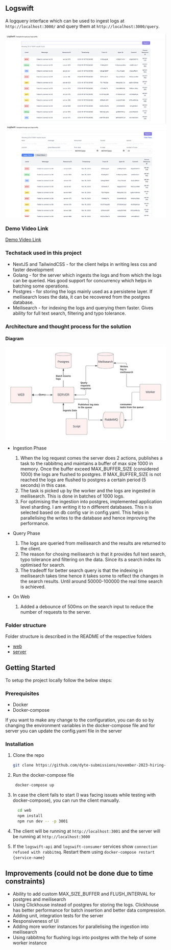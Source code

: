 ## Logswift

A logquery interface which can be used to ingest logs at `http://localhost:3000/` and query them at `http://localhost:3000/query`.

![example-1](./images/example-2.png)
![example-2](./images/example-1.png)

### Demo Video Link

<a href="https://www.loom.com/share/3e3eae3ac9b34e449218872c57256b17?sid=a39e1008-4901-4ab3-b860-2cf37631e901" target="_blank">Demo Video Link</a>

### Techstack used in this project

- NextJS and TailwindCSS - for the client helps in writing less css and faster development
- Golang - for the server which ingests the logs and from which the logs can be queried. Has good support for concurrency which helps in batching some operations.
- Postgres - for storing the logs mainly used as a persistene layer. If meilisearch loses the data, it can be recovered from the postgres database.
- Meilisearch - for indexing the logs and querying them faster. Gives ability for full text search, filtering and typo tolerance.

### Architecture and thought process for the solution

#### Diagram

![architecture img](./images/architecture-diagram-latest.jpeg)

- Ingestion Phase

  1. When the log request comes the server does 2 actions, publishes a task to the rabbitmq and maintains a buffer of max size 1000 in memory. Once the buffer exceed MAX_BUFFER_SIZE (considered 1000) the logs are flushed to postgres. If MAX_BUFFER_SIZE is not reached the logs are flushed to postgres a certain period (5 seconds) in this case.
  2. The task is picked up by the worker and the logs are ingested in meilisearch. This is done in batches of 1000 logs.
  3. For optimising the ingestion into postgres, implemented application level sharding. I am writing it to n different databases. This n is selected based on db config var in config.yaml. This helps in parallelising the writes to the database and hence improving the performance.

- Query Phase

  1. The logs are queried from meilisearch and the results are returned to the client.
  2. The reason for chosing meilisearch is that it provides full text search, typo tolerance and filtering on the data. Since its a search index its optimised for search.
  3. The tradeoff for better search query is that the indexing in meilisearch takes time hence it takes some to reflect the changes in the search results. Until around 50000-100000 the real time search is achieved.

- On Web
  1. Added a debounce of 500ms on the search input to reduce the number of requests to the server.

### Folder structure

Folder structure is described in the README of the respective folders

- [web](web/README.md)
- [server](server/README.md)

## Getting Started

To setup the project locally follow the below steps:

### Prerequisites

- Docker
- Docker-compose

If you want to make any change to the configuration, you can do so by changing the environment variables in the docker-compose file and for server you can update the config.yaml file in the server

### Installation

1. Clone the repo

   ```sh
   git clone https://github.com/dyte-submissions/november-2023-hiring-vsumit89
   ```

2. Run the docker-compose file
   ```sh
    docker-compose up
   ```
3. In case the client fails to start (I was facing issues while testing with docker-compose), you can run the client manually.

   ```sh
     cd web
     npm install
     npm run dev -- -p 3001
   ```

4. The client will be running at `http://localhost:3001` and the server will be running at `http://localhost:3000`
5. If the `logswift-api` and `logswift-consumer` services show `connection refused with rabbitmq`. Restart them using
   `docker-compose restart {service-name}`

## Improvements (could not be done due to time constraints)
- Ability to add custom MAX_SIZE_BUFFER and FLUSH_INTERVAL for postgres and meilisearch
- Using Clickhouse instead of postgres for storing the logs. Clickhouse has better performance for batch insertion and better data compression.
- Adding unit, integration tests for the server
- Responsiveness of UI
- Adding more worker instances for parallelising the ingestion into meilisearch
- Using rabbitmq for flushing logs into postgres
  with the help of some worker instance
